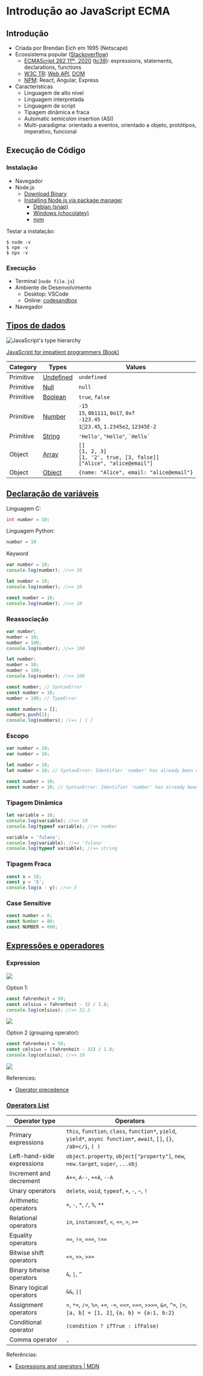 # Introdução ao JavaScript ECMA

## Introdução

- Criada por Brendan Eich em 1995 (Netscape)
- Ecossistema popular ([Stackoverflow](https://insights.stackoverflow.com/survey/2020#technology-programming-scripting-and-markup-languages))
  - [ECMAScript 262 11ᵗʰ, 2020](https://www.ecma-international.org/ecma-262/) ([tc39](https://github.com/tc39/ecma262)): expressions, statements, declarations, functions
  - [W3C TR](https://www.w3.org/TR/): [Web API](https://developer.mozilla.org/en-US/docs/Web/API), [DOM](https://developer.mozilla.org/en-US/docs/Web/API/Document_Object_Model)
  - [NPM](https://www.npmjs.com/): React, Angular, Express
- Características
  - Linguagem de alto nível
  - Linguagem interpretada
  - Linguagem de script
  - Tipagem dinâmica e fraca
  - Automatic semicolon insertion (ASI)
  - Multi-paradigma: orientado a eventos, orientado a objeto, protótipos, imperativo, funcional

## Execução de Código

### Instalação

- Navegador
- Node.js
  - [Download Binary](https://nodejs.org/en/download/)
  - [Installing Node.js via package manager](https://nodejs.org/en/download/package-manager/)
    - [Debian (snap)](https://nodejs.org/en/download/package-manager/#debian-and-ubuntu-based-linux-distributions-enterprise-linux-fedora-and-snap-packages)
    - [Windows (chocolatey)](https://nodejs.org/en/download/package-manager/#windows)
    - [nvm](https://nodejs.org/en/download/package-manager/#nvm)

Testar a instalação:

```text
$ node -v
$ npm -v
$ npx -v
```

### Execução

- Terminal (`node file.js`)
- Ambiente de Desenvolvimento
  - Desktop: VSCode
  - Online: [codesandbox](https://codesandbox.io/)
- Navegador

## [Tipos de dados](https://ifpb.github.io/javascript-guide/ecma/values-and-types/)

![JavaScript's type hierarchy](http://exploringjs.com/impatient-js/img-book/b8c834a3420a3b2d2df0d90dfa0c1dfd1f2ffbc9.svg)

[JavaScript for impatient programmers (Book)](http://exploringjs.com/impatient-js/ch_values.html)

| Category  | Types                               | Values                                                                                        |
| --------- | ----------------------------------- | --------------------------------------------------------------------------------------------- |
| Primitive | [Undefined](../undefined/syntax.md)   | `undefined`                                                                                    |
| Primitive | [Null](../null/syntax.md)           | `null`                                                                                        |
| Primitive | [Boolean](../boolean/syntax.md)     | `true`, `false`                                                                               |
| Primitive | [Number](../number/syntax.md)       | `-15`<br />`15`, `0b1111`, `0o17`, `0xf`<br />`-123.45`<br />`123.45`, `1.2345e2`, `12345E-2` |
| Primitive | [String](../string/syntax.md)       | `'Hello'`, `"Hello"`, `` `Hello` ``                                                           |
| Object    | [Array](../array/syntax.md)         | `[]`<br />`[1, 2, 3]`<br />`[1, '2', true, [3, false]]`<br />`["Alice", "alice@email"]`       |
| Object    | [Object](../object/syntax.md)       | `{name: "Alice", email: "alice@email"}`                                                       |

## [Declaração de variáveis](https://ifpb.github.io/javascript-guide/ecma/variable/)

Linguagem C:

```c
int number = 10;
```

Linguagem Python:

```py
number = 10
```

Keyword

```js
var number = 10;
console.log(number); //=> 10
```

```js
let number = 10;
console.log(number); //=> 10
```

```js
const number = 10;
console.log(number); //=> 10
```

### Reassociação

```js
var number;
number = 10;
number = 100;
console.log(number); //=> 100
```

```js
let number;
number = 10;
number = 100;
console.log(number); //=> 100
```

```js
const number; // SyntaxError
const number = 10;
number = 100; // TypeError
```

```js
const numbers = [];
numbers.push(1);
console.log(numbers); //=> [ 1 ]
```

### Escopo

```js
var number = 10;
var number = 10;
```

```js
let number = 10;
let number = 10; // SyntaxError: Identifier 'number' has already been declared
```

```js
const number = 10;
const number = 10; // SyntaxError: Identifier 'number' has already been declared
```

### Tipagem Dinâmica

```js
let variable = 10;
console.log(variable); //=> 10
console.log(typeof variable); //=> number

variable = 'fulano';
console.log(variable); //=> 'fulano'
console.log(typeof variable); //=> string
```

### Tipagem Fraca

```js
const x = 10;
const y = '5';
console.log(x - y); //=> 5
```

### Case Sensitive

```js
const number = 8;
const Number = 80;
const NUMBER = 800;
```

## [Expressões e operadores](https://ifpb.github.io/javascript-guide/ecma/expression-and-operator/)

### Expression

![](/imgs/ecma/celsius2fahrenheit.png)

Option 1:

```js
const fahrenheit = 50;
const celsius = fahrenheit - 32 / 1.8;
console.log(celsius); //=> 32.2
```

![](/imgs/ecma/celsius2fahrenheit1.svg)

Option 2 (grouping operator):

```js
const fahrenheit = 50;
const celsius = (fahrenheit - 32) / 1.8;
console.log(celsisu); //=> 10
```

![](/imgs/ecma/celsius2fahrenheit2.svg)

References:

- [Operator precedence](https://developer.mozilla.org/en-US/docs/Web/JavaScript/Reference/Operators/Operator_Precedence)

### [Operators List](https://ifpb.github.io/javascript-guide/ecma/expression-and-operator/)

| Operator type              | Operators                                                                                                             |
| -------------------------- | --------------------------------------------------------------------------------------------------------------------- |
| Primary expressions        | `this`, `function`, `class`, `function*`, `yield`, `yield*`, `async function*`, `await`, `[]`, `{}`, `/ab+c/i`, `( )` |
| Left-hand-side expressions | `object.property`, `object["property"]`, `new`, `new.target`, `super`, `...obj`                                       |
| Increment and decrement    | `A++`, `A--`, `++A`, `--A`                                                                                            |
| Unary operators            | `delete`, `void`, `typeof`, `+`, `-`, `~`, `!`                                                                        |
| Arithmetic operators       | `+`, `-`, `*`, `/`, `%`, `**`                                                                                         |
| Relational operators       | `in`, `instanceof`, `<`, `<=`, `>`, `>=`                                                                              |
| Equality operators         | `==`, `!=`, `===`, `!==`                                                                                              |
| Bitwise shift operators    | `<<`, `>>`, `>>>`                                                                                                     |
| Binary bitwise operators   | `&`, `\|`, `^`                                                                                                        |
| Binary logical operators   | `&&`, `\|\| `                                                                                                         |
| Assignment operators       | `=`, `*=`, `/=`, `%=`, `+=`, `-=`, `<<=`, `>>=`, `>>>=`, `&=`, `^=`, `\|=`, `[a, b] = [1, 2]`, `{a, b} = {a:1, b:2}`  |
| Conditional operator       | `(condition ? ifTrue : ifFalse)`                                                                                      |
| Comma operator             | `,`                                                                                                                   |

Referências:

- [Expressions and operators \| MDN](https://developer.mozilla.org/en-US/docs/Web/JavaScript/Reference/Operators/Operator_Precedence)
